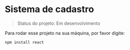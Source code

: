 <h1>Sistema de cadastro</h1>

> Status do projeto: Em desenvolvimento

 Para rodar esse projeto na sua máquina, por favor digite:

```
npm install react
```
